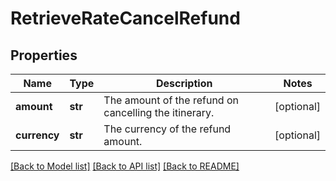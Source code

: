 # RetrieveRateCancelRefund

## Properties
Name | Type | Description | Notes
------------ | ------------- | ------------- | -------------
**amount** | **str** | The amount of the refund on cancelling the itinerary. | [optional] 
**currency** | **str** | The currency of the refund amount. | [optional] 

[[Back to Model list]](../README.md#documentation-for-models) [[Back to API list]](../README.md#documentation-for-api-endpoints) [[Back to README]](../README.md)


